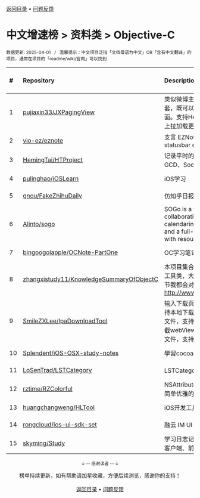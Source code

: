 <a href="https://gitee.com/GrowingGit/GitHub-Chinese-Top-Charts#github中文排行榜">返回目录</a> • <a href="/content/docs/feedback.md">问题反馈</a>

# 中文增速榜 > 资料类 > Objective-C
<sub>数据更新: 2025-04-01&nbsp;&nbsp;&nbsp;/&nbsp;&nbsp;&nbsp;温馨提示：中文项目泛指「文档母语为中文」OR「含有中文翻译」的项目，通常在项目的「readme/wiki/官网」可以找到</sub>

|#|Repository|Description|Stars|Average daily growth|Updated|
|:-|:-|:-|:-|:-|:-|
|1|[pujiaxin33/JXPagingView](https://github.com/pujiaxin33/JXPagingView)|类似微博主页、简书主页等效果。多页面嵌套，既可以上下滑动，也可以左右滑动切换页面。支持HeaderView悬浮、支持下拉刷新、上拉加载更多。|2970|1|2025-03-14|
|2|[vio-ez/eznote](https://github.com/vio-ez/eznote)|支言 EZNote - 状态栏随手笔记工具 macOS statusbar quick note tool|3|0|2024-12-13|
|3|[HemingTai/HTProject](https://github.com/HemingTai/HTProject)|记录平时的学习心得，包括AFN、SD、GCD、Socket...|4|0|2025-03-18|
|4|[pulinghao/iOSLearn](https://github.com/pulinghao/iOSLearn)|iOS学习|2|0|2024-12-24|
|5|[gnou/FakeZhihuDaily](https://github.com/gnou/FakeZhihuDaily)|仿知乎日报iOS客户端|127|0|2024-11-02|
|6|[Alinto/sogo](https://github.com/Alinto/sogo)|SOGo is a very fast and scalable modern collaboration suite (groupware). It offers calendaring, address book management, and a full-featured Webmail client along with resource sharing and permission h ...|1891|0|2025-03-31|
|7|[bingoogolapple/OCNote-PartOne](https://github.com/bingoogolapple/OCNote-PartOne)|OC学习笔记第一部分|5|0|2024-12-10|
|8|[zhangxistudy11/KnowledgeSummaryOfObjectC](https://github.com/zhangxistudy11/KnowledgeSummaryOfObjectC)|本项目集合了我写的很多Demo，以及封装的工具类，大部分Demo的实现思路、技巧、细节我都会对应一篇简书的文章：http://www.jianshu.com/u/c4d558e26604   |6|0|2024-10-26|
|9|[SmileZXLee/IpaDownloadTool](https://github.com/SmileZXLee/IpaDownloadTool)|输入下载页面链接自动解析ipa下载地址，支持本地下载和分享，支持自动处理UDID描述文件，支持第三方和自定义下载页面(通过拦截webView的itms-services://请求解析plist文件，支持各类企业版、内测包ipa下载)|696|0|2025-03-13|
|10|[Splendent/iOS-OSX-study-notes](https://github.com/Splendent/iOS-OSX-study-notes)|學習cocoa的瑣碎筆記|2|0|2024-10-16|
|11|[LoSenTrad/LSTCategory](https://github.com/LoSenTrad/LSTCategory)|LSTCategory是一个分类集合通用组件|4|0|2025-03-13|
|12|[rztime/RZColorful](https://github.com/rztime/RZColorful)|NSAttributedString富文本的方法集合，以及简单优雅的使用其多种属性|72|0|2025-03-17|
|13|[huangchangweng/HLTool](https://github.com/huangchangweng/HLTool)|iOS开发工具类集合|2|0|2024-12-02|
|14|[rongcloud/ios-ui-sdk-set](https://github.com/rongcloud/ios-ui-sdk-set)|融云 IM UI SDK 集合，包括各种 UI 组件|41|0|2025-03-28|
|15|[skyming/Study](https://github.com/skyming/Study)|学习日志记录/笔记，涉及 LLM，AI Agent，客户端、前端、后端等相关领域技能知识|26|0|2025-03-21|

<div align="center">
    <p><sub>↓ -- 感谢读者 -- ↓</sub></p>
    榜单持续更新，如有帮助请加星收藏，方便后续浏览，感谢你的支持！
</div>

<br/>

<div align="center"><a href="https://gitee.com/GrowingGit/GitHub-Chinese-Top-Charts#github中文排行榜">返回目录</a> • <a href="/content/docs/feedback.md">问题反馈</a></div>
